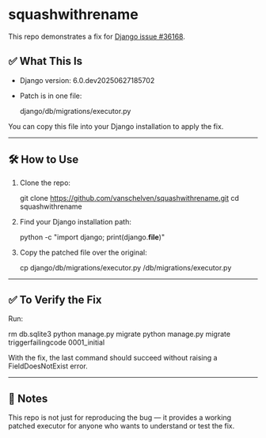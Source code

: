 # squashwithrename

This repo demonstrates a fix for [Django issue #36168](https://code.djangoproject.com/ticket/36168).

## ✅ What This Is

- Django version: 6.0.dev20250627185702
- Patch is in one file:

  django/db/migrations/executor.py

You can copy this file into your Django installation to apply the fix.

---

## 🛠 How to Use

1. Clone the repo:

   git clone https://github.com/vanschelven/squashwithrename.git
   cd squashwithrename

2. Find your Django installation path:

   python -c "import django; print(django.__file__)"

3. Copy the patched file over the original:

   cp django/db/migrations/executor.py <path-to-your-django>/db/migrations/executor.py

---

## ✅ To Verify the Fix

Run:

   rm db.sqlite3
   python manage.py migrate
   python manage.py migrate triggerfailingcode 0001_initial

With the fix, the last command should succeed without raising a FieldDoesNotExist error.

---

## 📄 Notes

This repo is not just for reproducing the bug — it provides a working patched executor for anyone who wants to understand or test the fix.
